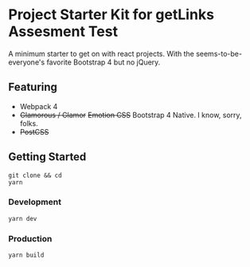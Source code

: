 # Project Starter Kit for getLinks Assesment Test
A minimum starter to get on with react projects. With the seems-to-be-everyone's favorite Bootstrap 4 but no jQuery.

## Featuring
- Webpack 4
- ~~Glamorous / Glamor~~ ~~Emotion CSS~~ Bootstrap 4 Native. I know, sorry, folks. 
- ~~PostCSS~~

## Getting Started

```
git clone && cd
yarn
```

### Development
```
yarn dev
```

### Production
```
yarn build
```
